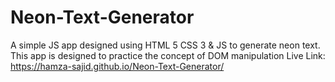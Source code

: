 # Neon-Text-Generator
A simple JS app designed using HTML 5 CSS 3 & JS to generate neon text.
This app is designed to practice the concept of DOM manipulation 
Live Link:  https://hamza-sajid.github.io/Neon-Text-Generator/
